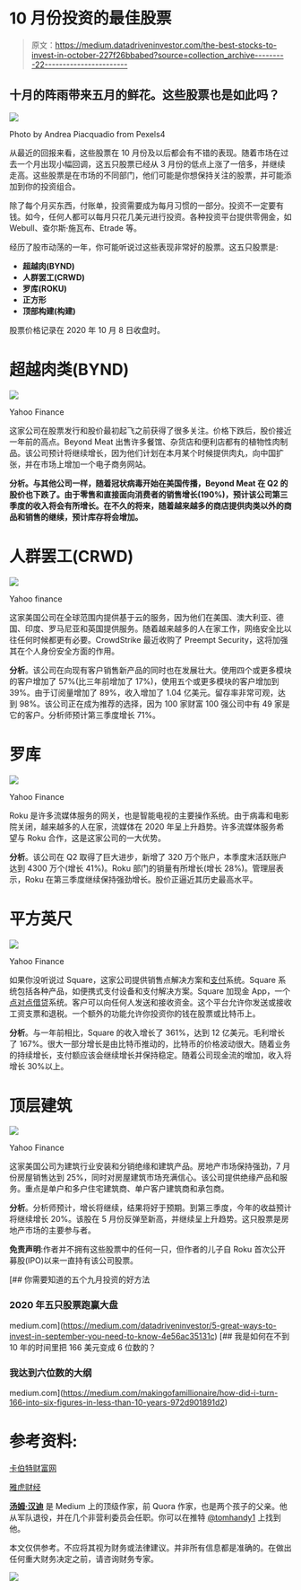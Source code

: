 # 10 月份投资的最佳股票

> 原文：<https://medium.datadriveninvestor.com/the-best-stocks-to-invest-in-october-227f26bbabed?source=collection_archive---------22----------------------->

## 十月的阵雨带来五月的鲜花。这些股票也是如此吗？

![](img/0c8777e033e1df5ce2c4b8881bd4a19d.png)

Photo by Andrea Piacquadio from Pexels4

从最近的回报来看，这些股票在 10 月份及以后都会有不错的表现。随着市场在过去一个月出现小幅回调，这五只股票已经从 3 月份的低点上涨了一倍多，并继续走高。这些股票是在市场的不同部门，他们可能是你想保持关注的股票，并可能添加到你的投资组合。

除了每个月买东西，付账单，投资需要成为每月习惯的一部分。投资不一定要有钱。如今，任何人都可以每月只花几美元进行投资。各种投资平台提供零佣金，如 Webull、查尔斯·施瓦布、Etrade 等。

经历了股市动荡的一年，你可能听说过这些表现非常好的股票。这五只股票是:

*   **超越肉(BYND)**
*   **人群罢工(CRWD)**
*   **罗库(ROKU)**
*   **正方形**
*   **顶部构建(构建)**

股票价格记录在 2020 年 10 月 8 日收盘时。

# 超越肉类(BYND)

![](img/afce048b1d3e22082ca06ca07125fdc3.png)

Yahoo Finance

这家公司在股票发行和股价最初起飞之前获得了很多关注。价格下跌后，股价接近一年前的高点。Beyond Meat 出售许多餐馆、杂货店和便利店都有的植物性肉制品。该公司预计将继续增长，因为他们计划在本月某个时候提供肉丸，向中国扩张，并在市场上增加一个电子商务网站。

**分析。与其他公司一样，随着冠状病毒开始在美国传播，Beyond Meat 在 Q2 的股价也下跌了。由于零售和直接面向消费者的销售增长(190%)，预计该公司第三季度的收入将会有所增长。在不久的将来，随着越来越多的商店提供肉类以外的商品和销售的继续，预计库存将会增加。**

# 人群罢工(CRWD)

![](img/e913197cc1e150d6adfd7543fae32586.png)

Yahoo finance

这家美国公司在全球范围内提供基于云的服务，因为他们在美国、澳大利亚、德国、印度、罗马尼亚和英国提供服务。随着越来越多的人在家工作，网络安全比以往任何时候都更有必要。CrowdStrike 最近收购了 Preempt Security，这将加强其在个人身份安全方面的作用。

**分析**。该公司在向现有客户销售新产品的同时也在发展壮大。使用四个或更多模块的客户增加了 57%(比三年前增加了 17%)，使用五个或更多模块的客户增加到 39%。由于订阅量增加了 89%，收入增加了 1.04 亿美元。留存率非常可观，达到 98%。该公司正在成为推荐的选择，因为 100 家财富 100 强公司中有 49 家是它的客户。分析师预计第三季度增长 71%。

# 罗库

![](img/755765259c96ad8975d98679e0f0fae6.png)

Yahoo Finance

Roku 是许多流媒体服务的网关，也是智能电视的主要操作系统。由于病毒和电影院关闭，越来越多的人在家，流媒体在 2020 年呈上升趋势。许多流媒体服务希望与 Roku 合作，这是这家公司的一大优势。

**分析**。该公司在 Q2 取得了巨大进步，新增了 320 万个账户，本季度末活跃账户达到 4300 万个(增长 41%)。Roku 部门的销量有所增长(增长 28%)。管理层表示，Roku 在第三季度继续保持强劲增长。股价正逼近其历史最高水平。

# 平方英尺

![](img/007f2f313d222cd3056c58c0254abe36.png)

Yahoo Finance

如果你没听说过 Square，这家公司提供销售点解决方案和[支付](https://www.datadriveninvestor.com/glossary/payment/)系统。Square 系统包括各种产品，如便携式支付设备和支付解决方案。Square 加现金 App，一个[点对点借贷](https://www.datadriveninvestor.com/glossary/peer-to-peer-lending/)系统。客户可以向任何人发送和接收资金。这个平台允许你发送或接收工资支票和退税。一个额外的功能允许你投资你的钱在股票或比特币上。

**分析**。与一年前相比，Square 的收入增长了 361%，达到 12 亿美元。毛利增长了 167%。很大一部分增长是由比特币推动的，比特币的价格波动很大。随着业务的持续增长，支付额应该会继续增长并保持稳定。随着公司现金流的增加，收入将增长 30%以上。

# 顶层建筑

![](img/04eeabe2948db4b66335af24cb68fd13.png)

Yahoo Finance

这家美国公司为建筑行业安装和分销绝缘和建筑产品。房地产市场保持强劲，7 月份房屋销售达到 25%，同时对房屋建筑市场充满信心。该公司提供绝缘产品和服务。重点是单户和多户住宅建筑商、单户客户建筑商和承包商。

**分析**。分析师预计，增长将继续，结果将好于预期。到第三季度，今年的收益预计将继续增长 20%。该股在 5 月份反弹至新高，并继续呈上升趋势。这只股票是房地产市场的主要参与者。

**免责声明**:作者并不拥有这些股票中的任何一只，但作者的儿子自 Roku 首次公开募股(IPO)以来一直持有该公司股票。

[](https://medium.com/datadriveninvestor/5-great-ways-to-invest-in-september-you-need-to-know-4e56ac35131c) [## 你需要知道的五个九月投资的好方法

### 2020 年五只股票跑赢大盘

medium.com](https://medium.com/datadriveninvestor/5-great-ways-to-invest-in-september-you-need-to-know-4e56ac35131c) [](https://medium.com/makingofamillionaire/how-did-i-turn-166-into-six-figures-in-less-than-10-years-972d901891d2) [## 我是如何在不到 10 年的时间里把 166 美元变成 6 位数的？

### 我达到六位数的大纲

medium.com](https://medium.com/makingofamillionaire/how-did-i-turn-166-into-six-figures-in-less-than-10-years-972d901891d2) 

# 参考资料:

[卡伯特财富网](https://cabotwealth.com/)

[雅虎财经](https://finance.yahoo.com/)

[**汤姆·汉迪**](https://medium.com/@tomhandy1) 是 Medium 上的顶级作家，前 Quora 作家，也是两个孩子的父亲。他从军队退役，并在几个非营利委员会任职。你可以在推特 [@tomhandy1](https://www.twitter.com/tomhandy1) 上找到他。

本文仅供参考。不应将其视为财务或法律建议。并非所有信息都是准确的。在做出任何重大财务决定之前，请咨询财务专家。

![](img/d62464d65c1a56423d073115544c9975.png)